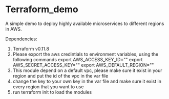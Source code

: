 # Terraform_demo

A simple demo to deploy highly available microservices to different regions in AWS.

Dependencies:
1. Terraform v0.11.8
2. Please export the aws credintials to environment variables, using the following commands
        export AWS_ACCESS_KEY_ID=""
        export AWS_SECRET_ACCESS_KEY=""
        export AWS_DEFAULT_REGION=""
3. This module depend on a default vpc, please make sure it exist in your region and put the id of the vpc in the var file
4. change the key to your own key in the var file and make sure it exist in every region that you want to use
5. run terraform init to load the modules
